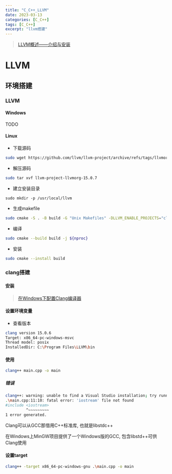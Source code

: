 ```yaml
---
title: "C_C++_LLVM"
date: 2023-03-13
categories: [C_C++]
tags: [C_C++]
excerpt: "llvm搭建"
---
```


> [LLVM概述——介绍与安装](https://zhuanlan.zhihu.com/p/102028114)

# LLVM

## 环境搭建

### LLVM

#### Windows

TODO

#### Linux

- 下载源码

```sh
sudo wget https://github.com/llvm/llvm-project/archive/refs/tags/llvmorg-15.0.7.tar.gz
```

- 解压源码

```sh
sudo tar xvf llvm-project-llvmorg-15.0.7
```

- 建立安装目录

```SH
sudo mkdir -p /usr/local/llvm
```

- 生成makefile

```sh
sudo cmake -S . -B build -G "Unix Makefiles" -DLLVM_ENABLE_PROJECTS="clang" -DLLVM_TARGETS_TO_BUILD=X86 -DCMAKE_BUILD_TYPE="Release" -DLLVM_INCLUDE_TESTS=OFF -DCMAKE_INSTALL_PREFIX="/usr/local/llvm"
```

- 编译

```sh
sudo cmake --build build -j ${nproc}
```

- 安装

```sh
sudo cmake --install build
```

### clang搭建

#### 安装

> [在Windows下配置Clang编译器](https://marvinsblog.net/post/2019-01-08-clang-on-windows/)

#### 设置环境变量

- 查看版本

```sh
clang version 15.0.6
Target: x86_64-pc-windows-msvc
Thread model: posix
InstalledDir: C:\Program Files\LLVM\bin
```

#### 使用

```sh
clang++ main.cpp -o main
```

##### 错误

```sh
clang++: warning: unable to find a Visual Studio installation; try running Clang from a developer command prompt [-Wmsvc-not-found]
.\main.cpp:11:10: fatal error: 'iostream' file not found
#include <iostream>
         ^~~~~~~~~~
1 error generated.
```

Clang可以从GCC那借用C++标准库, 也就是libstdc++

在Windows上MinGW项目提供了一个Windows版的GCC, 包含libstd++可供Clang使用

#### 设置target

```sh
clang++ -target x86_64-pc-windows-gnu .\main.cpp -o main
```